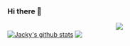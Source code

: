 ### Hi there 👋

<div align="center">
	<img src="https://metrics.lecoq.io/sun0225SUN?template=classic&config.timezone=Asia%2FShanghai">
</div>
<a href="https://github.com/jackyfzh"><img align="center" src="https://github-readme-stats.vercel.app/api?username=Erinipig&show_icons=true&include_all_commits=true&theme=vue&hide_border=true" alt="Jacky's github stats" /></a> 
<a href="https://github.com/Erinipig"><img align="center" src="https://github-readme-stats.vercel.app/api/top-langs/?username=Erinipig&layout=compact&theme=vue&hide_border=true" /></a>

<!--
**Erinipig/Erinipig** is a ✨ _special_ ✨ repository because its `README.md` (this file) appears on your GitHub profile.

Here are some ideas to get you started:

- 🔭 I’m currently working on ...
- 🌱 I’m currently learning ...
- 👯 I’m looking to collaborate on ...
- 🤔 I’m looking for help with ...
- 💬 Ask me about ...
- 📫 How to reach me: ...
- 😄 Pronouns: ...
- ⚡ Fun fact: ...

-->
